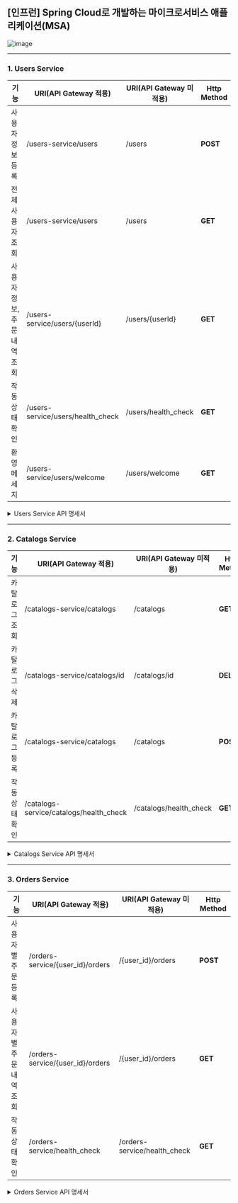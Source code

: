 ## [인프런] Spring Cloud로 개발하는 마이크로서비스 애플리케이션(MSA)

![image](https://github.com/choidongkuen/SpringCloud_MicroService/assets/96874318/ad46460f-d170-4945-8477-60925e5048ff)


<hr>

### 1. Users Service


|기능| URI(API Gateway 적용)              |URI(API Gateway 미적용) | Http Method |
|---|----------------------------------|---|---|
| 사용자 정보 등록 | /users-service/users              | /users | **POST** |
| 전체 사용자 조회 | /users-service/users              | /users | **GET** |
| 사용자 정보, 주문 내역 조회 | /users-service/users/{userId}    | /users/{userId} | **GET** |
| 작동 상태 확인 | /users-service/users/health_check | /users/health_check | **GET** |
| 환영 메세지 | /users-service/users/welcome | /users/welcome | **GET** |

<details>
<summary>Users Service API 명세서</summary>
<div markdown="1">
<br>
  
[1. 사용자 정보 등록]
<br>

요청
```json
POST /users-service/users
{
  "email": "danaver12@daum.net",
  "name": "최동근",
  "password": "ehdrms121212"
}
```

응답
```json
// 201 Created
1
```

<hr>

[2. 사용저 전체 정보 조회]
<br>

요청
```json
GET /users-service/users
```

응답
```json
// 200 Ok
[
    {
        "email": "danaver12@daum.net",
        "name": "choidongkuen",
        "userId": "882ffb70-cea8-479c-b3b6-92b347d983dd"
    },
    {
        "email": "hello12@daum.net",
        "name": "박건구",
        "userId": "a42a3d69-7495-4129-9e31-9b4e3b3578cf"
    }
]
```

<hr>

[3. 사용자 정보 조회]
<br>

요청
```json
GET /users-service/users/{userId}
```

응답
```json
// 200 Ok
{
  "email": "danaver12@daum.net",
  "name" : "최동근",
  "userId" : "sdewsdcx"
}
```


</div>
</details>

<hr>

### 2. Catalogs Service

|기능| URI(API Gateway 적용)              |URI(API Gateway 미적용) | Http Method |
|---|----------------------------------|---|---|
| 카탈로그 조회 | /catalogs-service/catalogs              | /catalogs | **GET** |
| 카탈로그 삭제 | /catalogs-service/catalogs/id              | /catalogs/id | **DELETE** |
| 카탈로그 등록 | /catalogs-service/catalogs    | /catalogs | **POST** |
| 작동 상태 확인 | /catalogs-service/catalogs/health_check | /catalogs/health_check | **GET** |

<details>
<summary>Catalogs Service API 명세서</summary>
<div markdown="1">
<br>

[1. 카탈로그 등록]
<br>

요청
```json
POST /catalogs-service/catalogs
{
    "productId": "CATALOGS-02",
    "productName": "제품2",
    "stock": 12,
    "unitPrice": 1002
}
```

응답
```json
// 201 Created
1
```

<br>

[2. 카탈로그 전체 조회]
<br>

요청
```json
GET /catalogs-service/catalogs
```

응답
```json
// 200 Ok
[
    {
        "id": 2,
        "productId": "CATALOGS-01",
        "productName": "제품",
        "stock": 12,
        "unitPrice": 100
    },
    {
        "id": 3,
        "productId": "CATALOGS-02",
        "productName": "제품2",
        "stock": 12,
        "unitPrice": 1002
    }
]
```

<br>

[3. 카탈로그 삭제]
<br>

요청
```json
DELETE /catalogs-service/catalogs/1
```

응답
```json
// 200 Ok
```


</div>
</details>

<hr>

### 3. Orders Service

|기능| URI(API Gateway 적용)              |URI(API Gateway 미적용) | Http Method |
|---|----------------------------------|---|---|
| 사용자별 주문 등록 | /orders-service/{user_id}/orders              | /{user_id}/orders | **POST** |
| 사용자별 주문 내역 조회 | /orders-service/{user_id}/orders              | /{user_id}/orders | **GET** |
| 작동 상태 확인 | /orders-service/health_check | /orders-service/health_check | **GET** |



<details>
<summary>Orders Service API 명세서</summary>
<div markdown="1">
<br>

[1. 사용자별 주문 등록]
<br>

요청
```json
// POST /orders-service/{userId}/orders
{
  "productId": "CATALOGS-01",
  "productName": "제품1",
  "stock": 20,
  "unitPrice": 1000
}
```

응답
```json
// 201 Created
1
```

<br> 



[2. 사용자 대한 모든 주문 조회]
<br>

요청
```json
// GET /orders-service/{userId}/orders
```
<br>

응답
```json
// 200 Ok
[
    {
        "productId": "CATALOGS-02",
        "productName": "제품2",
        "stock": 50,
        "unitPrice": 1000,
        "totalPrice": 50000,
        "orderId": "d5da68f7-f805-4c36-aa73-1da3b2650c61",
        "orderedAt": "2023-09-25T09:58:17.476955"
    },
    {
        "productId": "CATALOGS-01",
        "productName": "제품1",
        "stock": 50,
        "unitPrice": 1000,
        "totalPrice": 50000,
        "orderId": "a63cb1e8-edd0-415b-8836-8f8210173ece",
        "orderedAt": "2023-09-25T10:05:45.941925"
    }
]
```

<br>

[3. 주문 아이디에 해당하는 주문 조회]
<br>

요청
```json
GET /orders-service/{orderId}/order
```

<br>

응답
```json
// 200 Ok
{
    "productId": "CATALOGS-01",
    "productName": "제품1",
    "stock": 50,
    "unitPrice": 1000,
    "totalPrice": 50000,
    "orderId": "0960b7c8-1411-4071-b2e1-d2fb2af7e773",
    "orderedAt": "2023-09-25T10:13:10.429338"
}

```
